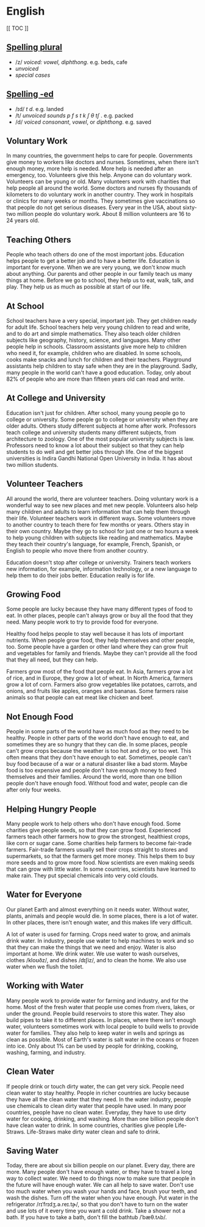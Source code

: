 # English

[[ TOC ]]

## [Spelling plural](https://www.youtube.com/watch?v=UaFIejjqCoI)

* /z/ _voiced: vowel, diphthong_. e.g. beds, cafe
* _unvoiced_
* _special cases_

## [Spelling -ed](https://youtu.be/A7hi-ipU2n0)

* /ɪd/ _t d_. e.g. landed
* /t/ _unvoiced sounds p f s t k ʃ θ tʃ_ . e.g. packed
* /d/ _voiced consonant_, _vowel_, or _diphthong_. e.g. saved

## Voluntary Work

In many countries, the government helps to care for people. Governments give money to workers like doctors and nurses. Sometimes, when there isn't enough money, more help is needed. More help is needed after an emergency, too. Volunteers give this help. Anyone can do voluntary work. Volunteers can be young or old. Many volunteers work with charities that help people all around the world. Some doctors and nurses fly thousands of kilometers to do voluntary work in another country. They work in hospitals or clinics for many weeks or months. They sometimes give vaccinations so that people do not get serious diseases. Every year in the USA, about sixty-two million people do voluntary work. About 8 million volunteers are 16 to 24 years old.

## Teaching Others

People who teach others do one of the most important jobs. Education helps people to get a better job and to have a better life. Education is important for everyone. When we are very young, we don't know much about anything. Our parents and other people in our family teach us many things at home. Before we go to school, they help us to eat, walk, talk, and play. They help us as much as possible at start of our life.

## At School

School teachers have a very special, important job. They get children ready for adult life. School teachers help very young children to read and write, and to do art and simple mathematics. They also teach older children subjects like geography, history, science, and languages. Many other people help in schools. Classroom assistants give more help to children who need it, for example, children who are disabled. In some schools, cooks make snacks and lunch for children and their teachers. Playground assistants help children to stay safe when they are in the playground. Sadly, many people in the world can't have a good education. Today, only about 82% of people who are more than fifteen years old can read and write.

## At College and University

Education isn't just for children. After school, many young people go to college or university. Some people go to college or university when they are older adults. Others study different subjects at home after work. Professors teach college and university students many different subjects, from architecture to zoology. One of the most popular university subjects is law. Professors need to know a lot about their subject so that they can help students to do well and get better jobs through life. One of the biggest universities is Indira Gandhi National Open University in India. It has about two million students.

## Volunteer Teachers

All around the world, there are volunteer teachers. Doing voluntary work is a wonderful way to see new places and met new people. Volunteers also help many children and adults to learn information that can help them through their life. Volunteer teachers work in different ways. Some volunteers move to another country to teach there for few months or years. Others stay in their own country. Maybe they go to school for just one or two hours a week to help young children with subjects like reading and mathematics. Maybe they teach their country's language, for example, French, Spanish, or English to people who move there from another country.

Education doesn't stop after college or university. Trainers teach workers new information, for example, information technology, or a new language to help them to do their jobs better. Education really is for life.

## Growing Food

Some people are lucky because they have many different types of food to eat. In other places, people can't always grow or buy all the food that they need. Many people work to try to provide food for everyone.

Healthy food helps people to stay well because it has lots of important nutrients. When people grow food, they help themselves and other people, too. Some people have a garden or other land where they can grow fruit and vegetables for family and friends. Maybe they can't provide all the food that they all need, but they can help.

Farmers grow most of the food that people eat. In Asia, farmers grow a lot of rice, and in Europe, they grow a lot of wheat. In North America, farmers grow a lot of corn. Farmers also grow vegetables like potatoes, carrots, and onions, and fruits like apples, oranges and bananas. Some farmers raise animals so that people can eat meat like chicken and beef.

## Not Enough Food

People in some parts of the world have as much food as they need to be healthy. People in other parts of the world don't have enough to eat, and sometimes they are so hungry that they can die. In some places, people can't grow crops because the weather is too hot and dry, or too wet. This often means that they don't have enough to eat. Sometimes, people can't buy food because of a war or a natural disaster like a bad storm. Maybe food is too expensive and people don't have enough money to feed themselves and their families. Around the world, more than one billion people don't have enough food. Without food and water, people can die after only four weeks.

## Helping Hungry People

Many people work to help others who don't have enough food. Some charities give people seeds, so that they can grow food. Experienced farmers teach other farmers how to grow the strongest, healthiest crops, like corn or sugar cane. Some charities help farmers to become fair-trade farmers. Fair-trade farmers usually sell their crops straight to stores and supermarkets, so that the farmers get more money. This helps them to buy more seeds and to grow more food. Now scientists are even making seeds that can grow with little water. In some countries, scientists have learned to make rain. They put special chemicals into very cold clouds.

## Water for Everyone

Our planet Earth and almost everything on it needs water. Without water, plants, animals and people would die. In some places, there is a lot of water. In other places, there isn't enough water, and this makes life very difficult.

A lot of water is used for farming. Crops need water to grow, and animals drink water. In industry, people use water to help machines to work and so that they can make the things that we need and enjoy. Water is also important at home. We drink water. We use water to wash ourselves, clothes /kloʊðz/, and dishes /dɪʃiz/, and to clean the home. We also use water when we flush the toilet.

## Working with Water

Many people work to provide water for farming and industry, and for the home. Most of the fresh water that people use comes from rivers, lakes, or under the ground. People build reservoirs to store this water. They also build pipes to take it to different places. In places, where there isn't enough water, volunteers sometimes work with local people to build wells to provide water for families. They also help to keep water in wells and springs as clean as possible. Most of Earth's water is salt water in the oceans or frozen into ice. Only about 1% can be used by people for drinking, cooking, washing, farming, and industry.

## Clean Water

If people drink or touch dirty water, the can get very sick. People need clean water to stay healthy. People in richer countries are lucky because they have all the clean water that they need. In the water industry, people use chemicals to clean dirty water that people have used. In many poor countries, people have no clean water. Everyday, they have to use dirty water for cooking, drinking, and washing. More than one billion people don't have clean water to drink. In some countries, charities give people Life-Straws. Life-Straws make dirty water clean and safe to drink.

## Saving Water

Today, there are about six billion people on our planet. Every day, there are more. Many people don't have enough water, or they have to travel a long way to collect water. We need to do things now to make sure that people in the future will have enough water. We can all help to save water. Don't use too much water when you wash your hands and face, brush your teeth, and wash the dishes. Turn off the water when you have enough. Put water in the refrigerator /rɪˈfrɪdʒ.ə.reɪ.t̬ɚ/, so that you don't have to turn on the water and use lots of it every time you want a cold drink. Take a shower not a bath. If you have to take a bath, don't fill the bathtub /ˈbæθ.tʌb/.
